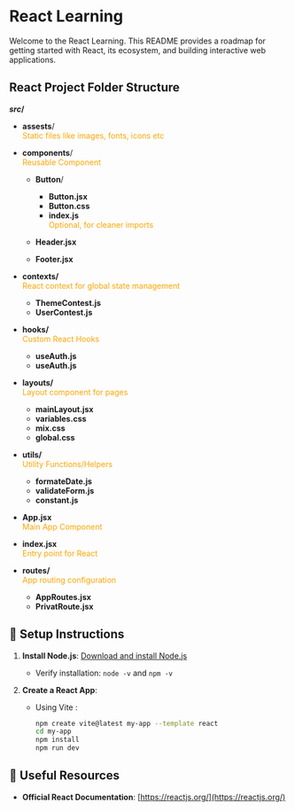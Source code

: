 # React Learning
Welcome to the React Learning. This README provides a roadmap for getting started with React, its ecosystem, and building interactive web applications.

## React Project Folder Structure
***src*/**

- **assests**/<br> <span style="color:orange"> Static files like images, fonts, icons etc</span>    

- **components**/<br> <span style="color:orange"> Reusable Component</span>

    - **Button**/

        - **Button.jsx**
        - **Button.css**
        - **index.js** <br> <span style="color:orange"> Optional, for cleaner imports</span>
    - **Header.jsx**
    - **Footer.jsx**
- **contexts/** <br> <span style="color:orange"> React context for global state  management</span>

    - **ThemeContest.js**
    - **UserContest.js**

- **hooks/** <br> <span style="color:orange"> Custom React Hooks</span>

    - **useAuth.js**
    - **useAuth.js**
- **layouts/** <br> <span style="color:orange"> Layout component for pages</span>
    - **mainLayout.jsx**
    - **variables.css**
    - **mix.css**
    - **global.css**
- **utils/** <br> <span style="color:orange"> Utility Functions/Helpers</span>
    - **formateDate.js**
    - **validateForm.js**
    - **constant.js**
- **App.jsx** <br> <span style="color:orange"> Main App Component</span>
- **index.jsx** <br> <span style="color:orange"> Entry point for React</span>
- **routes/** <br> <span style="color:orange"> App routing configuration</span>
    - **AppRoutes.jsx**
    - **PrivatRoute.jsx**

## 🚀 Setup Instructions
1. **Install Node.js**: [Download and install Node.js](https://nodejs.org/)
   - Verify installation: `node -v` and `npm -v`
2. **Create a React App**:
   
   - Using Vite :
     ```bash
     npm create vite@latest my-app --template react
     cd my-app
     npm install
     npm run dev
     ```
## 🔗 Useful Resources
- **Official React Documentation**: [https://reactjs.org/](https://reactjs.org/)
